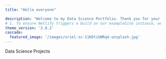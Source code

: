 ```yaml
---
title: "Hello everyone"

description: "Welcome to my Data Science Portfolio. Thank you for your visit."
# 1. To ensure Netlify triggers a build on our exampleSite instance, we need to change a file in the exampleSite directory.
theme_version: '2.8.2'
cascade:
  featured_image: '/images/uriel-sc-11KDtiUWRq4-unsplash.jpg'
---
```

Data Science Projects
